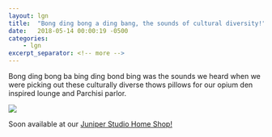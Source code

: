 ```yaml
---
layout: lgn
title:  "Bong ding bong a ding bang, the sounds of cultural diversity!"
date:   2018-05-14 00:00:19 -0500
categories:
    - lgn
excerpt_separator: <!-- more -->
---
```

Bong ding bong ba bing ding bond bing was the sounds we heard when we were picking out these culturally diverse thows pillows for our opium den inspired lounge and Parchisi parlor.

<img src="/images/little-green-notebook/little_green_juniper_stuido_throw_pillow.jpg">

Soon available at our <a href="http://juniperstudio-home.com">Juniper Studio Home Shop!</a>